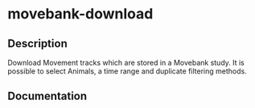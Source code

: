 # movebank-download

## Description
Download Movement tracks which are stored in a Movebank study. It is possible to select Animals, a time range and duplicate filtering methods. 

## Documentation
